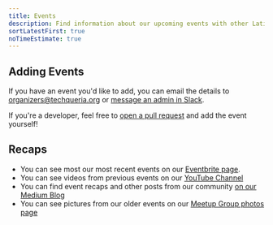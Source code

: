 ```yaml
---
title: Events
description: Find information about our upcoming events with other Latinx in Tech.
sortLatestFirst: true
noTimeEstimate: true
---
```


## Adding Events

If you have an event you'd like to add, you can email the details to [organizers@techqueria.org](mailto:organizers@techqueria.org) or [message an admin in Slack](/communities/slack/).

If you're a developer, feel free to [open a pull request](https://github.com/techqueria/website/compare) and add the event yourself!

## Recaps

- You can see most our most recent events on our [Eventbrite page](https://techqueria.eventbrite.com).
- You can see videos from previous events on our [YouTube Channel](https://www.youtube.com/channel/UCUhXR0BOgyqrS1E_Sr4PVjQ)
- You can find event recaps and other posts from our community [on our Medium Blog](https://blog.techqueria.org)
- You can see pictures from our older events on our [Meetup Group photos page](https://www.meetup.com/Latinos-in-Tech-Bay-Area/photos/)
